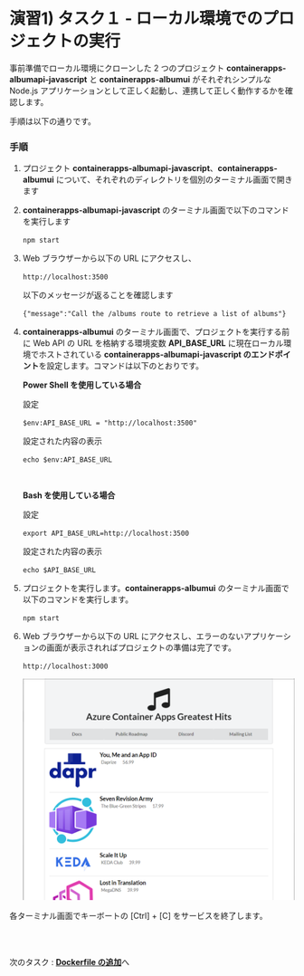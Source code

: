 # 演習1) タスク１ - ローカル環境でのプロジェクトの実行

事前準備でローカル環境にクローンした 2 つのプロジェクト **containerapps-albumapi-javascript** と **containerapps-albumui** がそれぞれシンプルな Node.js アプリケーションとして正しく起動し、連携して正しく動作するかを確認します。

手順は以下の通りです。

### 手順

1. プロジェクト **containerapps-albumapi-javascript**、**containerapps-albumui** について、それぞれのディレクトリを個別のターミナル画面で開きます

2. **containerapps-albumapi-javascript** のターミナル画面で以下のコマンドを実行します

    ```npm start```

3. Web ブラウザーから以下の URL にアクセスし、

	```http://localhost:3500```

	以下のメッセージが返ることを確認します

	```{"message":"Call the /albums route to retrieve a list of albums"}```

4. **containerapps-albumui** のターミナル画面で、プロジェクトを実行する前に Web API の URL を格納する環境変数 **API_BASE_URL** に現在ローカル環境でホストされている **containerapps-albumapi-javascript のエンドポイント**を設定します。コマンドは以下のとおりです。

	**Power Shell を使用している場合**

	設定

	```$env:API_BASE_URL = "http://localhost:3500"```

	設定された内容の表示

	```echo $env:API_BASE_URL```

    <br>

	**Bash を使用している場合**

	設定

	```export API_BASE_URL=http://localhost:3500```

	設定された内容の表示

	```echo $API_BASE_URL```

5. プロジェクトを実行します。**containerapps-albumui** のターミナル画面で以下のコマンドを実行します。

	```npm start```

6. Web ブラウザーから以下の URL にアクセスし、エラーのないアプリケーションの画面が表示されればプロジェクトの準備は完了です。

	```http://localhost:3000```

    <img src="../images/P1-common-AppUI.png" width="700">

各ターミナル画面でキーボートの \[Ctrl\] + \[C\] をサービスを終了します。

<br><br>

次のタスク : [**Dockerfile の追加**](P1-02.md)へ




　
